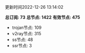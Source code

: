 更新时间2022-12-26 13:14:02

**总订阅: 73**
**总节点: 1422**
**有效节点: 475**
- trojan节点: 109
- v2ray节点: 315
- ss节点: 48
- ssr节点: 3
